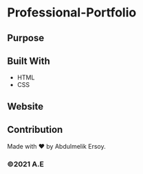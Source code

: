 # Professional-Portfolio

## Purpose



## Built With

* HTML
* CSS

## Website



## Contribution
Made with ❤️ by Abdulmelik Ersoy.

### ©️2021 A.E 
